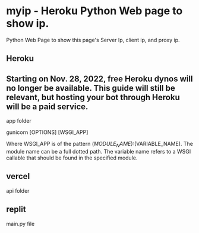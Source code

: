 # myip - Heroku Python Web page to show ip.

Python Web Page to show this page's Server Ip, client ip, and proxy ip. 




## Heroku
## Starting on Nov. 28, 2022, free Heroku dynos will no longer be available. This guide will still be relevant, but hosting your bot through Heroku will be a paid service.

app folder

gunicorn [OPTIONS] [WSGI_APP]

Where WSGI_APP is of the pattern $(MODULE_NAME):$(VARIABLE_NAME). The module name can be a full dotted path. The variable name refers to a WSGI callable that should be found in the specified module.


## vercel

api folder


## replit

main.py file
